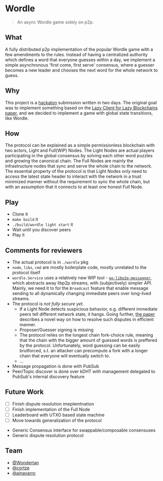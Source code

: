 # Wordle
> An async Wordle game solely on p2p.

## What
A fully distributed p2p implementation of the popular Wordle game with a few amendments to the rules. Instead of having 
a centralized authority which defines a word that everyone guesses within a day, we implement a simple asynchronous 
'first come, first serve' consensus, where a guesser becomes a new leader and chooses the next word for the whole 
network to guess.

## Why
This project is a [hackaton](https://p2p.paris/en/event/hackathon-1/) submission written in two days. The original goal
was to implement something based on the [Lazy Client for Lazy Blockchains paper](https://arxiv.org/abs/2203.15968), and 
we decided to implement a game with global state transitions, like Wordle.

## How
The protocol can be explained as a simple permissionless blockchain with two actors, Light and Full(WIP) Nodes. The
Light Nodes are actual players participating in the global consensus by solving each other word puzzles and growing the 
canonical chain. The Full Nodes are mainly the infrastructure nodes that sync and serve the whole chain to the network. 
The essential property of the protocol is that Light Nodes only need to access the latest state header to interact with the network in a trust minimized manner without the requirement to sync the whole chain, but with an assumption that it connects to at least one honest Full Node.

## Play
* Clone it
* `make build` it
* `./build/wordle light start` it
* Wait until you discover peers
* Play it

## Comments for reviewers
* The actual protocol is in `./wordle` pkg
* `node`, `libs`, `cmd` are mostly boilerplate code, mostly unrelated to the protocol itself
* `wordle.Service` uses a relatively new WIP tool - [`go-libp2p-messagner`](https://github.com/celestiaorg/go-libp2p-messenger), 
which abstracts away libp2p streams, with (subjectively) simpler API. Mainly, we need it to for the `Broadcast` feature
that enable message sending to all dynamically changing immediate peers over long-lived streams.
* The protocol is *not fully secure yet*. 
  * If a Light Node detects suspicious behavior, e.g. different immediate peers tell different network state, it hangs.
Going further, [the paper](https://arxiv.org/abs/2203.15968) describes a novel way on how to resolve such disputes in
efficient manner.
  * Proposer/Guesser signing is missing
  * The protocol relies on the longest chain fork-choice rule, meaning that the chain with the bigger amount of guessed words is preffered by the protocol. Unfortunately, word guessing can be easily brutforced, s.t. an attacker can precompute a fork with a longer chain that everyone will eventually switch to. 
  * ...
* Message propagation is done with PubSub
* Peer/Topic discover is done over kDHT with management delegated to PubSub's internal discovery feature

## Future Work
* [ ] Finish dispute resolution imeplemtnation
* [ ] Finish implementation of the Full Node
* [ ] Leaderboard with UTXO based state machine
* [ ] Move towards generalization of the protocol
 * Generic Consensus interface for swappable/composable consensuses
 * Generic dispute resolution protocol

## Team
* [@Wondertan](https://github.com/Wondertan)
* [@cortze](https://github.com/cortze)
* [@ajnavarro](https://github.com/ajnavarro)
